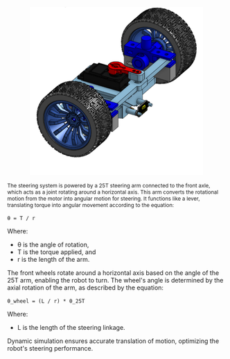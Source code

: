 <p align="center">
    <img src="Screenshot 2024-09-21 162700.png" alt="Steering" width="400">
    <br>
</p>


<p style="font-size: 12px;">
The steering system is powered by a 25T steering arm connected to the front axle, which acts as a joint rotating around a horizontal axis. This arm converts the rotational motion from the motor into angular motion for steering. It functions like a lever, translating torque into angular movement according to the equation:

    θ = T / r

Where:
- θ is the angle of rotation,
- T is the torque applied, and
- r is the length of the arm.

The front wheels rotate around a horizontal axis based on the angle of the 25T arm, enabling the robot to turn. The wheel's angle is determined by the axial rotation of the arm, as described by the equation:

    θ_wheel = (L / r) * θ_25T

Where:
- L is the length of the steering linkage.

Dynamic simulation ensures accurate translation of motion, optimizing the robot's steering performance.
</p>
